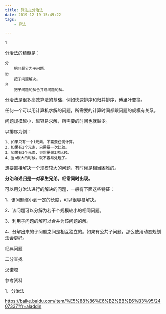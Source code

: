 ```yaml
---
title: 算法之分治法
date: 2019-12-19 15:49:22
tags:
	- 算法

---
```


1

分治法的精髓是：

```
分
	把问题分为子问题。
治
	把子问题解决。
合
	把子问题的解合并成问题的解。
```

分治法是很多高效算法的基础，例如快速排序和归并排序，傅里叶变换。



任何一个可以用计算机求解的问题，所需要的计算时间都跟问题的规模有关系。

问题规模越小，越容易求解，所需要的时间也就越少。

以排序为例：

```
1、如果只有一个1元素，不需要任何计算。
2、如果有2个元素，只需要一次比较。
3、如果有3个元素，只需要做3次比较。
4、当n很大的时候，就不容易处理了。
```

想要直接解决一个规模较大的问题，有时候是相当困难的。



**分治和递归是一对孪生兄弟。经常同时出现。**



可以用分治法进行的解决的问题，一般有下面这些特征：

1、该问题缩小到一定的长度，可以很容易解决。

2、该问题可以分解为若干个规模较小的相同问题。

3、利用子问题的解可以合并为该问题的解。

4、分解出来的子问题之间是相互独立的。如果有公共子问题，那么使用动态规划法会更好。



经典问题

二分查找

汉诺塔





参考资料

1、分治法

https://baike.baidu.com/item/%E5%88%86%E6%B2%BB%E6%B3%95/2407337?fr=aladdin